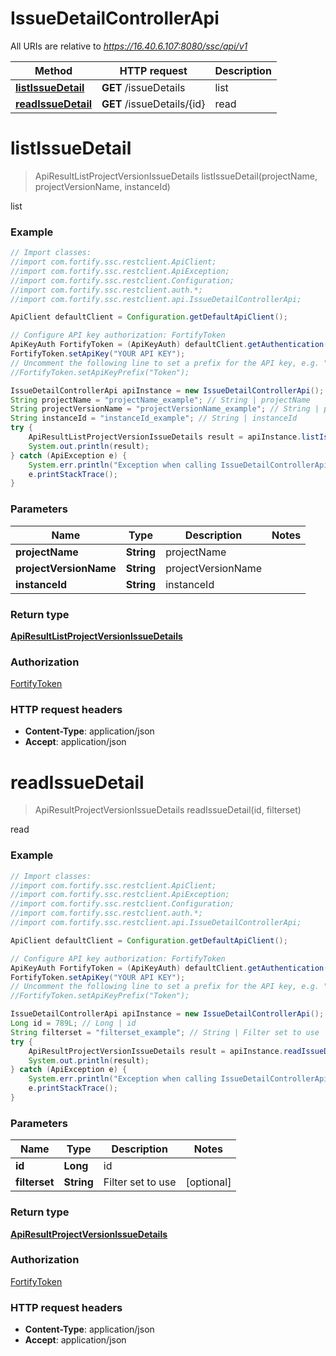 # IssueDetailControllerApi

All URIs are relative to *https://16.40.6.107:8080/ssc/api/v1*

Method | HTTP request | Description
------------- | ------------- | -------------
[**listIssueDetail**](IssueDetailControllerApi.md#listIssueDetail) | **GET** /issueDetails | list
[**readIssueDetail**](IssueDetailControllerApi.md#readIssueDetail) | **GET** /issueDetails/{id} | read


<a name="listIssueDetail"></a>
# **listIssueDetail**
> ApiResultListProjectVersionIssueDetails listIssueDetail(projectName, projectVersionName, instanceId)

list

### Example
```java
// Import classes:
//import com.fortify.ssc.restclient.ApiClient;
//import com.fortify.ssc.restclient.ApiException;
//import com.fortify.ssc.restclient.Configuration;
//import com.fortify.ssc.restclient.auth.*;
//import com.fortify.ssc.restclient.api.IssueDetailControllerApi;

ApiClient defaultClient = Configuration.getDefaultApiClient();

// Configure API key authorization: FortifyToken
ApiKeyAuth FortifyToken = (ApiKeyAuth) defaultClient.getAuthentication("FortifyToken");
FortifyToken.setApiKey("YOUR API KEY");
// Uncomment the following line to set a prefix for the API key, e.g. "Token" (defaults to null)
//FortifyToken.setApiKeyPrefix("Token");

IssueDetailControllerApi apiInstance = new IssueDetailControllerApi();
String projectName = "projectName_example"; // String | projectName
String projectVersionName = "projectVersionName_example"; // String | projectVersionName
String instanceId = "instanceId_example"; // String | instanceId
try {
    ApiResultListProjectVersionIssueDetails result = apiInstance.listIssueDetail(projectName, projectVersionName, instanceId);
    System.out.println(result);
} catch (ApiException e) {
    System.err.println("Exception when calling IssueDetailControllerApi#listIssueDetail");
    e.printStackTrace();
}
```

### Parameters

Name | Type | Description  | Notes
------------- | ------------- | ------------- | -------------
 **projectName** | **String**| projectName |
 **projectVersionName** | **String**| projectVersionName |
 **instanceId** | **String**| instanceId |

### Return type

[**ApiResultListProjectVersionIssueDetails**](ApiResultListProjectVersionIssueDetails.md)

### Authorization

[FortifyToken](../README.md#FortifyToken)

### HTTP request headers

 - **Content-Type**: application/json
 - **Accept**: application/json

<a name="readIssueDetail"></a>
# **readIssueDetail**
> ApiResultProjectVersionIssueDetails readIssueDetail(id, filterset)

read

### Example
```java
// Import classes:
//import com.fortify.ssc.restclient.ApiClient;
//import com.fortify.ssc.restclient.ApiException;
//import com.fortify.ssc.restclient.Configuration;
//import com.fortify.ssc.restclient.auth.*;
//import com.fortify.ssc.restclient.api.IssueDetailControllerApi;

ApiClient defaultClient = Configuration.getDefaultApiClient();

// Configure API key authorization: FortifyToken
ApiKeyAuth FortifyToken = (ApiKeyAuth) defaultClient.getAuthentication("FortifyToken");
FortifyToken.setApiKey("YOUR API KEY");
// Uncomment the following line to set a prefix for the API key, e.g. "Token" (defaults to null)
//FortifyToken.setApiKeyPrefix("Token");

IssueDetailControllerApi apiInstance = new IssueDetailControllerApi();
Long id = 789L; // Long | id
String filterset = "filterset_example"; // String | Filter set to use
try {
    ApiResultProjectVersionIssueDetails result = apiInstance.readIssueDetail(id, filterset);
    System.out.println(result);
} catch (ApiException e) {
    System.err.println("Exception when calling IssueDetailControllerApi#readIssueDetail");
    e.printStackTrace();
}
```

### Parameters

Name | Type | Description  | Notes
------------- | ------------- | ------------- | -------------
 **id** | **Long**| id |
 **filterset** | **String**| Filter set to use | [optional]

### Return type

[**ApiResultProjectVersionIssueDetails**](ApiResultProjectVersionIssueDetails.md)

### Authorization

[FortifyToken](../README.md#FortifyToken)

### HTTP request headers

 - **Content-Type**: application/json
 - **Accept**: application/json

